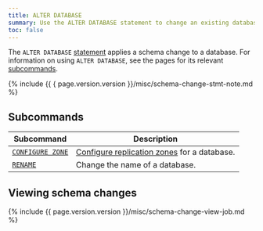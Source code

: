 ```yaml
---
title: ALTER DATABASE
summary: Use the ALTER DATABASE statement to change an existing database.
toc: false
---
```


The `ALTER DATABASE` [statement](sql-statements.html) applies a schema change to a database. For information on using `ALTER DATABASE`, see the pages for its relevant [subcommands](#subcommands).

{% include {{ { page.version.version }}/misc/schema-change-stmt-note.md %}

## Subcommands

Subcommand | Description
-----------|------------
[`CONFIGURE ZONE`](configure-zone.html) | [Configure replication zones](configure-replication-zones.html) for a database.
[`RENAME`](rename-database.html) | Change the name of a database.

## Viewing schema changes

{% include {{ page.version.version }}/misc/schema-change-view-job.md %}
